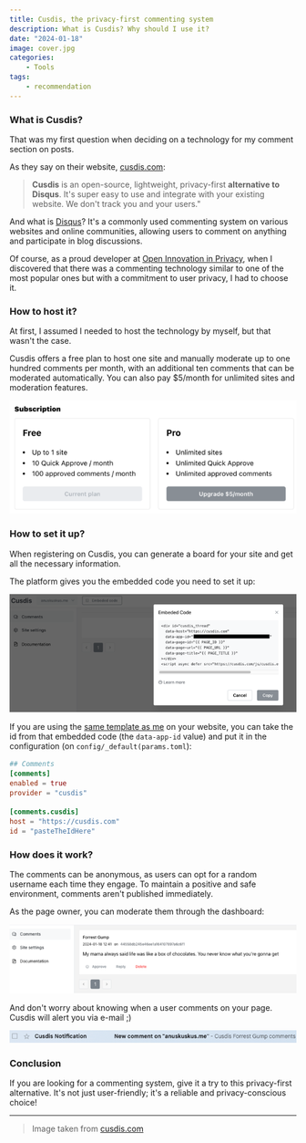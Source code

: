 ```yaml
---
title: Cusdis, the privacy-first commenting system
description: What is Cusdis? Why should I use it?
date: "2024-01-18"
image: cover.jpg
categories:
    - Tools
tags:
    - recommendation
---
```


<h3>What is Cusdis?</h3>

That was my first question when deciding on a technology for my comment section on posts.

As they say on their website, [cusdis.com](https://cusdis.com/):

> **Cusdis** is an open-source, lightweight, privacy-first **alternative to Disqus**. It's super easy to use and integrate with your existing website. We don't track you and your users."

And what is [Disqus](https://disqus.com/about-us/)? It's a commonly used commenting system on various websites and online communities, allowing users to comment on anything and participate in blog discussions.

Of course, as a proud developer at [Open Innovation in Privacy](https://oi.empathy.co/#open-privacy), when I discovered that there was a commenting technology similar to one of the most popular ones but with a commitment to user privacy, I had to choose it.

<h3>How to host it?</h3>

At first,  I assumed I needed to host the technology by myself, but that wasn't the case.

Cusdis offers a free plan to host one site and manually moderate up to one hundred comments per month, with an additional ten comments that can be moderated automatically. You can also pay $5/month for unlimited sites and moderation features.

![Image with the two plans Cusdis currently offers](1.jpg)

<h3>How to set it up?</h3>

When registering on Cusdis, you can generate a board for your site and get all the necessary information.

The platform gives you the embedded code you need to set it up:

![Example of embedded code and button in Dashboard to get it](2.jpg)

If you are using the [same template as me](https://github.com/CaiJimmy/hugo-theme-stack) on your website, you can take the id from that embedded code (the `data-app-id` value) and put it in the configuration (on `config/_default(params.toml`):
```toml
## Comments
[comments]
enabled = true
provider = "cusdis"

[comments.cusdis]
host = "https://cusdis.com"
id = "pasteTheIdHere"
```

<h3>How does it work?</h3>

The comments can be anonymous, as users can opt for a random username each time they engage. To maintain a positive and safe environment, comments aren't published immediately.

As the page owner, you can moderate them through the dashboard:

![View of the Dashboard with one comment to moderate](3.jpg)

And don't worry about knowing when a user comments on your page. Cusdis will alert you via e-mail ;)

![Example of e-mail notificating a new comment](4.jpg)

<h3>Conclusion</h3>

If you are looking for a commenting system, give it a try to this privacy-first alternative. It's not just user-friendly; it's a reliable and privacy-conscious choice!

-----

> Image taken from [cusdis.com](https://cusdis.com/)
